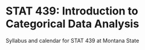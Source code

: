 # STAT 439: Introduction to Categorical Data Analysis
Syllabus and calendar for STAT 439 at Montana State
